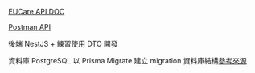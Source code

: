 [EUCare API DOC](https://minglin1995.github.io/EUCare/index.html)

[Postman API](https://elements.getpostman.com/redirect?entityId=28946074-fc3e43f5-c680-40b9-9011-466a03247391&entityType=collection)

後端 NestJS + 練習使用 DTO 開發

資料庫 PostgreSQL 以 Prisma Migrate 建立 migration 資料庫結構[參考來源](https://ithelp.ithome.com.tw/articles/10249920)
